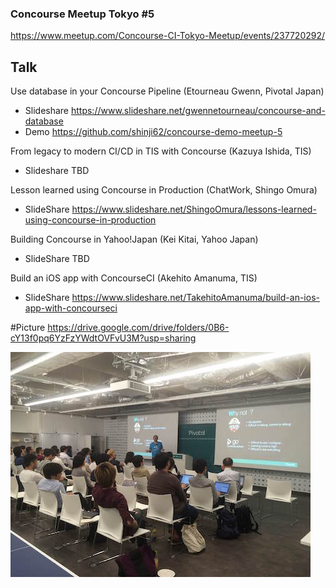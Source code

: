 ### Concourse Meetup Tokyo #5

https://www.meetup.com/Concourse-CI-Tokyo-Meetup/events/237720292/

## Talk
Use database in your Concourse Pipeline (Etourneau Gwenn, Pivotal Japan)  
 * Slideshare https://www.slideshare.net/gwennetourneau/concourse-and-database
* Demo https://github.com/shinji62/concourse-demo-meetup-5


From legacy to modern CI/CD in TIS with Concourse (Kazuya Ishida, TIS)    
 * Slideshare TBD

Lesson learned using Concourse in Production (ChatWork, Shingo Omura)
 * SlideShare   https://www.slideshare.net/ShingoOmura/lessons-learned-using-concourse-in-production

Building Concourse in Yahoo!Japan (Kei Kitai, Yahoo Japan)
 * SlideShare TBD


 Build an iOS app with ConcourseCI (Akehito Amanuma, TIS)
  * SlideShare https://www.slideshare.net/TakehitoAmanuma/build-an-ios-app-with-concourseci


#Picture
https://drive.google.com/drive/folders/0B6-cY13f0pq6YzFzYWdtOVFvU3M?usp=sharing

!["Image"](images/IMG_1.jpg)
